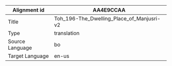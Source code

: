 |Alignment id | AA4E9CCAA
| --- | --- 
|Title | Toh_196-The_Dwelling_Place_of_Manjusri-v2 
|Type | translation
|Source Language | bo
|Target Language | en-us